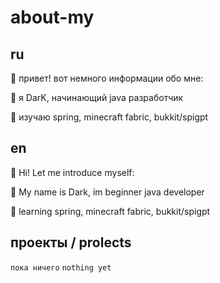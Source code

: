 # about-my

## ru

💾 привет! вот немного информации обо мне:

🪪 я DarK, начинающий java разработчик

📖 изучаю spring, minecraft fabric, bukkit/spigpt

## en

💾 Hi! Let me introduce myself:

🪪 My name is Dark, im beginner java developer

📖 learning spring, minecraft fabric, bukkit/spigpt

## проекты / prolects

`пока ничего`
`nothing yet`
